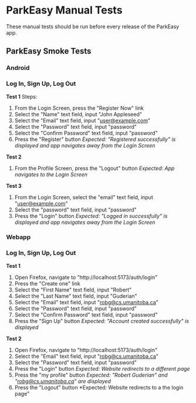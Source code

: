 # ParkEasy Manual Tests
These manual tests should be run before every release of the ParkEasy app.

## ParkEasy Smoke Tests

### Android

### Log In, Sign Up, Log Out

**Test 1**
Steps:
1. From the Login Screen, press the "Register Now" link
2. Select the "Name" text field, input "John Appleseed"
3. Select the "Email" text field, input "user@example.com"
4. Select the "Password" text field, input "password"
5. Select the "Confirm Password" text field, input "password"
6. Press the "Register" button
*Expected: "Registered successfully" is displayed and app navigates away from the Login Screen*

**Test 2**
1. From the Profile Screen, press the "Logout" button
*Expected: App navigates to the Login Screen*

**Test 3**
1. From the Login Screen, select the "email" text field, input "user@example.com"
2. Select the "password" text field, input "password"
3. Press the "Login" button
*Expected: "Logged in successfully" is displayed and app navigates away from the Login Screen*

### Webapp

### Log In, Sign Up, Log Out

**Test 1**
1. Open Firefox, navigate to "http://localhost:5173/auth/login"
2. Press the "Create one" link
3. Select the "First Name" text field, input "Robert"
4. Select the "Last Name" text field, input "Guderian"
5. Select the "Email" text field, input "robg@cs.umanitoba.ca"
6. Select the "Password" text field, input "password"
7. Select the "Confirm Password" text field, input "password"
8. Press the "Sign Up" button
*Expected: "Account created successfully" is displayed*

**Test 2**
1. Open Firefox, navigate to "http://localhost:5173/auth/login"
2. Select the "Email" text field, input "robg@cs.umanitoba.ca"
3. Select the "Password" text field, input "password"
4. Press the "Login" button
*Expected: Website redirects to a different page*
5. Press the "my profile" button
*Expected: "Robert Guderian" and "robg@cs.umanitoba.ca" are displayed*
6. Press the "Logout" button
*Expected: Website redirects to a the login page"
